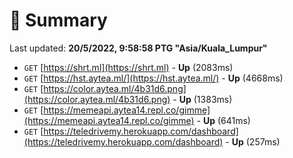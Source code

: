 # 📖 Summary
Last updated: **20/5/2022, 9:58:58 PTG "Asia/Kuala_Lumpur"**

- `GET` [https://shrt.ml](https://shrt.ml) - **Up** (2083ms)
- `GET` [https://hst.aytea.ml/](https://hst.aytea.ml/) - **Up** (4668ms)
- `GET` [https://color.aytea.ml/4b31d6.png](https://color.aytea.ml/4b31d6.png) - **Up** (1383ms)
- `GET` [https://memeapi.aytea14.repl.co/gimme](https://memeapi.aytea14.repl.co/gimme) - **Up** (641ms)
- `GET` [https://teledrivemy.herokuapp.com/dashboard](https://teledrivemy.herokuapp.com/dashboard) - **Up** (257ms)
